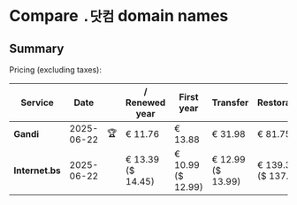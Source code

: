 # Compare `.닷컴` domain names

## Summary

Pricing (excluding taxes):

| Service | Date |  | / Renewed year | First year | Transfer | Restoration |
|--|--|--|--|--|--|--|
| **Gandi** | 2025-06-22 | 🏆 | € 11.76 | € 13.88 | € 31.98 | € 81.75 |
| **Internet.bs** | 2025-06-22 |  | € 13.39<br>($ 14.45) | € 10.99<br>($ 12.99) | € 12.99<br>($ 13.99) | € 139.35<br>($ 137.49) |
